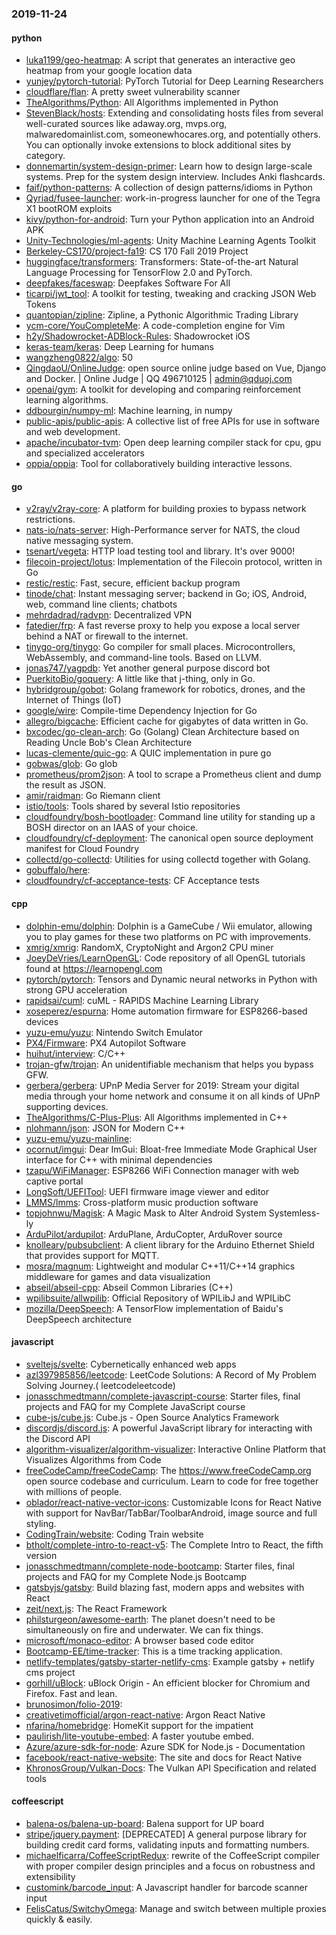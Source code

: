 ### 2019-11-24

#### python
* [luka1199/geo-heatmap](https://github.com/luka1199/geo-heatmap):  A script that generates an interactive geo heatmap from your google location data
* [yunjey/pytorch-tutorial](https://github.com/yunjey/pytorch-tutorial): PyTorch Tutorial for Deep Learning Researchers
* [cloudflare/flan](https://github.com/cloudflare/flan): A pretty sweet vulnerability scanner
* [TheAlgorithms/Python](https://github.com/TheAlgorithms/Python): All Algorithms implemented in Python
* [StevenBlack/hosts](https://github.com/StevenBlack/hosts): Extending and consolidating hosts files from several well-curated sources like adaway.org, mvps.org, malwaredomainlist.com, someonewhocares.org, and potentially others. You can optionally invoke extensions to block additional sites by category.
* [donnemartin/system-design-primer](https://github.com/donnemartin/system-design-primer): Learn how to design large-scale systems. Prep for the system design interview. Includes Anki flashcards.
* [faif/python-patterns](https://github.com/faif/python-patterns): A collection of design patterns/idioms in Python
* [Qyriad/fusee-launcher](https://github.com/Qyriad/fusee-launcher): work-in-progress launcher for one of the Tegra X1 bootROM exploits
* [kivy/python-for-android](https://github.com/kivy/python-for-android): Turn your Python application into an Android APK
* [Unity-Technologies/ml-agents](https://github.com/Unity-Technologies/ml-agents): Unity Machine Learning Agents Toolkit
* [Berkeley-CS170/project-fa19](https://github.com/Berkeley-CS170/project-fa19): CS 170 Fall 2019 Project
* [huggingface/transformers](https://github.com/huggingface/transformers):  Transformers: State-of-the-art Natural Language Processing for TensorFlow 2.0 and PyTorch.
* [deepfakes/faceswap](https://github.com/deepfakes/faceswap): Deepfakes Software For All
* [ticarpi/jwt_tool](https://github.com/ticarpi/jwt_tool):  A toolkit for testing, tweaking and cracking JSON Web Tokens
* [quantopian/zipline](https://github.com/quantopian/zipline): Zipline, a Pythonic Algorithmic Trading Library
* [ycm-core/YouCompleteMe](https://github.com/ycm-core/YouCompleteMe): A code-completion engine for Vim
* [h2y/Shadowrocket-ADBlock-Rules](https://github.com/h2y/Shadowrocket-ADBlock-Rules):  Shadowrocket  iOS 
* [keras-team/keras](https://github.com/keras-team/keras): Deep Learning for humans
* [wangzheng0822/algo](https://github.com/wangzheng0822/algo): 50
* [QingdaoU/OnlineJudge](https://github.com/QingdaoU/OnlineJudge): open source online judge based on Vue, Django and Docker. |  Online Judge | QQ 496710125 | admin@qduoj.com
* [openai/gym](https://github.com/openai/gym): A toolkit for developing and comparing reinforcement learning algorithms.
* [ddbourgin/numpy-ml](https://github.com/ddbourgin/numpy-ml): Machine learning, in numpy
* [public-apis/public-apis](https://github.com/public-apis/public-apis): A collective list of free APIs for use in software and web development.
* [apache/incubator-tvm](https://github.com/apache/incubator-tvm): Open deep learning compiler stack for cpu, gpu and specialized accelerators
* [oppia/oppia](https://github.com/oppia/oppia): Tool for collaboratively building interactive lessons.

#### go
* [v2ray/v2ray-core](https://github.com/v2ray/v2ray-core): A platform for building proxies to bypass network restrictions.
* [nats-io/nats-server](https://github.com/nats-io/nats-server): High-Performance server for NATS, the cloud native messaging system.
* [tsenart/vegeta](https://github.com/tsenart/vegeta): HTTP load testing tool and library. It's over 9000!
* [filecoin-project/lotus](https://github.com/filecoin-project/lotus): Implementation of the Filecoin protocol, written in Go
* [restic/restic](https://github.com/restic/restic): Fast, secure, efficient backup program
* [tinode/chat](https://github.com/tinode/chat): Instant messaging server; backend in Go; iOS, Android, web, command line clients; chatbots
* [mehrdadrad/radvpn](https://github.com/mehrdadrad/radvpn): Decentralized VPN
* [fatedier/frp](https://github.com/fatedier/frp): A fast reverse proxy to help you expose a local server behind a NAT or firewall to the internet.
* [tinygo-org/tinygo](https://github.com/tinygo-org/tinygo): Go compiler for small places. Microcontrollers, WebAssembly, and command-line tools. Based on LLVM.
* [jonas747/yagpdb](https://github.com/jonas747/yagpdb): Yet another general purpose discord bot
* [PuerkitoBio/goquery](https://github.com/PuerkitoBio/goquery): A little like that j-thing, only in Go.
* [hybridgroup/gobot](https://github.com/hybridgroup/gobot): Golang framework for robotics, drones, and the Internet of Things (IoT)
* [google/wire](https://github.com/google/wire): Compile-time Dependency Injection for Go
* [allegro/bigcache](https://github.com/allegro/bigcache): Efficient cache for gigabytes of data written in Go.
* [bxcodec/go-clean-arch](https://github.com/bxcodec/go-clean-arch): Go (Golang) Clean Architecture based on Reading Uncle Bob's Clean Architecture
* [lucas-clemente/quic-go](https://github.com/lucas-clemente/quic-go): A QUIC implementation in pure go
* [gobwas/glob](https://github.com/gobwas/glob): Go glob
* [prometheus/prom2json](https://github.com/prometheus/prom2json): A tool to scrape a Prometheus client and dump the result as JSON.
* [amir/raidman](https://github.com/amir/raidman): Go Riemann client
* [istio/tools](https://github.com/istio/tools): Tools shared by several Istio repositories
* [cloudfoundry/bosh-bootloader](https://github.com/cloudfoundry/bosh-bootloader): Command line utility for standing up a BOSH director on an IAAS of your choice.
* [cloudfoundry/cf-deployment](https://github.com/cloudfoundry/cf-deployment): The canonical open source deployment manifest for Cloud Foundry
* [collectd/go-collectd](https://github.com/collectd/go-collectd): Utilities for using collectd together with Golang.
* [gobuffalo/here](https://github.com/gobuffalo/here): 
* [cloudfoundry/cf-acceptance-tests](https://github.com/cloudfoundry/cf-acceptance-tests): CF Acceptance tests

#### cpp
* [dolphin-emu/dolphin](https://github.com/dolphin-emu/dolphin): Dolphin is a GameCube / Wii emulator, allowing you to play games for these two platforms on PC with improvements.
* [xmrig/xmrig](https://github.com/xmrig/xmrig): RandomX, CryptoNight and Argon2 CPU miner
* [JoeyDeVries/LearnOpenGL](https://github.com/JoeyDeVries/LearnOpenGL): Code repository of all OpenGL tutorials found at https://learnopengl.com
* [pytorch/pytorch](https://github.com/pytorch/pytorch): Tensors and Dynamic neural networks in Python with strong GPU acceleration
* [rapidsai/cuml](https://github.com/rapidsai/cuml): cuML - RAPIDS Machine Learning Library
* [xoseperez/espurna](https://github.com/xoseperez/espurna): Home automation firmware for ESP8266-based devices
* [yuzu-emu/yuzu](https://github.com/yuzu-emu/yuzu): Nintendo Switch Emulator
* [PX4/Firmware](https://github.com/PX4/Firmware): PX4 Autopilot Software
* [huihut/interview](https://github.com/huihut/interview):  C/C++ 
* [trojan-gfw/trojan](https://github.com/trojan-gfw/trojan): An unidentifiable mechanism that helps you bypass GFW.
* [gerbera/gerbera](https://github.com/gerbera/gerbera): UPnP Media Server for 2019: Stream your digital media through your home network and consume it on all kinds of UPnP supporting devices.
* [TheAlgorithms/C-Plus-Plus](https://github.com/TheAlgorithms/C-Plus-Plus): All Algorithms implemented in C++
* [nlohmann/json](https://github.com/nlohmann/json): JSON for Modern C++
* [yuzu-emu/yuzu-mainline](https://github.com/yuzu-emu/yuzu-mainline): 
* [ocornut/imgui](https://github.com/ocornut/imgui): Dear ImGui: Bloat-free Immediate Mode Graphical User interface for C++ with minimal dependencies
* [tzapu/WiFiManager](https://github.com/tzapu/WiFiManager): ESP8266 WiFi Connection manager with web captive portal
* [LongSoft/UEFITool](https://github.com/LongSoft/UEFITool): UEFI firmware image viewer and editor
* [LMMS/lmms](https://github.com/LMMS/lmms): Cross-platform music production software
* [topjohnwu/Magisk](https://github.com/topjohnwu/Magisk): A Magic Mask to Alter Android System Systemless-ly
* [ArduPilot/ardupilot](https://github.com/ArduPilot/ardupilot): ArduPlane, ArduCopter, ArduRover source
* [knolleary/pubsubclient](https://github.com/knolleary/pubsubclient): A client library for the Arduino Ethernet Shield that provides support for MQTT.
* [mosra/magnum](https://github.com/mosra/magnum): Lightweight and modular C++11/C++14 graphics middleware for games and data visualization
* [abseil/abseil-cpp](https://github.com/abseil/abseil-cpp): Abseil Common Libraries (C++)
* [wpilibsuite/allwpilib](https://github.com/wpilibsuite/allwpilib): Official Repository of WPILibJ and WPILibC
* [mozilla/DeepSpeech](https://github.com/mozilla/DeepSpeech): A TensorFlow implementation of Baidu's DeepSpeech architecture

#### javascript
* [sveltejs/svelte](https://github.com/sveltejs/svelte): Cybernetically enhanced web apps
* [azl397985856/leetcode](https://github.com/azl397985856/leetcode): LeetCode Solutions: A Record of My Problem Solving Journey.( leetcodeleetcode)
* [jonasschmedtmann/complete-javascript-course](https://github.com/jonasschmedtmann/complete-javascript-course): Starter files, final projects and FAQ for my Complete JavaScript course
* [cube-js/cube.js](https://github.com/cube-js/cube.js):  Cube.js - Open Source Analytics Framework
* [discordjs/discord.js](https://github.com/discordjs/discord.js): A powerful JavaScript library for interacting with the Discord API
* [algorithm-visualizer/algorithm-visualizer](https://github.com/algorithm-visualizer/algorithm-visualizer): Interactive Online Platform that Visualizes Algorithms from Code
* [freeCodeCamp/freeCodeCamp](https://github.com/freeCodeCamp/freeCodeCamp): The https://www.freeCodeCamp.org open source codebase and curriculum. Learn to code for free together with millions of people.
* [oblador/react-native-vector-icons](https://github.com/oblador/react-native-vector-icons): Customizable Icons for React Native with support for NavBar/TabBar/ToolbarAndroid, image source and full styling.
* [CodingTrain/website](https://github.com/CodingTrain/website): Coding Train website
* [btholt/complete-intro-to-react-v5](https://github.com/btholt/complete-intro-to-react-v5): The Complete Intro to React, the fifth version
* [jonasschmedtmann/complete-node-bootcamp](https://github.com/jonasschmedtmann/complete-node-bootcamp): Starter files, final projects and FAQ for my Complete Node.js Bootcamp
* [gatsbyjs/gatsby](https://github.com/gatsbyjs/gatsby): Build blazing fast, modern apps and websites with React
* [zeit/next.js](https://github.com/zeit/next.js): The React Framework
* [philsturgeon/awesome-earth](https://github.com/philsturgeon/awesome-earth): The planet doesn't need to be simultaneously on fire and underwater. We can fix things.
* [microsoft/monaco-editor](https://github.com/microsoft/monaco-editor): A browser based code editor
* [Bootcamp-EE/time-tracker](https://github.com/Bootcamp-EE/time-tracker): This is a time tracking application.
* [netlify-templates/gatsby-starter-netlify-cms](https://github.com/netlify-templates/gatsby-starter-netlify-cms): Example gatsby + netlify cms project
* [gorhill/uBlock](https://github.com/gorhill/uBlock): uBlock Origin - An efficient blocker for Chromium and Firefox. Fast and lean.
* [brunosimon/folio-2019](https://github.com/brunosimon/folio-2019): 
* [creativetimofficial/argon-react-native](https://github.com/creativetimofficial/argon-react-native): Argon React Native
* [nfarina/homebridge](https://github.com/nfarina/homebridge): HomeKit support for the impatient
* [paulirish/lite-youtube-embed](https://github.com/paulirish/lite-youtube-embed): A faster youtube embed.
* [Azure/azure-sdk-for-node](https://github.com/Azure/azure-sdk-for-node): Azure SDK for Node.js - Documentation
* [facebook/react-native-website](https://github.com/facebook/react-native-website): The site and docs for React Native
* [KhronosGroup/Vulkan-Docs](https://github.com/KhronosGroup/Vulkan-Docs): The Vulkan API Specification and related tools

#### coffeescript
* [balena-os/balena-up-board](https://github.com/balena-os/balena-up-board): Balena support for UP board
* [stripe/jquery.payment](https://github.com/stripe/jquery.payment): [DEPRECATED] A general purpose library for building credit card forms, validating inputs and formatting numbers.
* [michaelficarra/CoffeeScriptRedux](https://github.com/michaelficarra/CoffeeScriptRedux):  rewrite of the CoffeeScript compiler with proper compiler design principles and a focus on robustness and extensibility
* [customink/barcode_input](https://github.com/customink/barcode_input): A Javascript handler for barcode scanner input
* [FelisCatus/SwitchyOmega](https://github.com/FelisCatus/SwitchyOmega): Manage and switch between multiple proxies quickly & easily.
